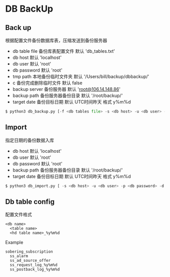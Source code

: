 # DB BackUp

## Back up

根据配置文件备份数据库表，压缩发送到备份服务器

- db table file 备份库表配置文件 默认 'db_tables.txt'
- db host 默认 'localhost'
- db user 默认 'root'
- db password 默认 'root'
- tmp path 本地备份临时文件夹 默认 '/Users/bill/backup/dbbackup/'  
- c  备份完成删除临时文件 默认 false 
- backup server 备份服务器 默认 'root@106.14.148.86'  
- backup path 备份服务器备份目录 默认 '/root/backup/'
- target date 备份目标日期  默认 UTC时间昨天 格式 y%m%d

```python
$ python3 db_backup.py [-f <db tables file> -s <db host> -u <db user> -p <db password> -a <tmp path> -b <backup server> -d <backup path> -t <target date es. 171201> -c]
```

## Import

指定日期的备份数据入库

- db host 默认 'localhost'
- db user 默认 'root'
- db password 默认 'root'
- backup path 备份服务器备份目录 默认 '/root/backup/'
- target date 备份目标日期  默认 UTC时间昨天 格式 y%m%d

```python
$ python3 db_import.py [ -s <db host> -u <db user> -p <db password> -d <backup path> -t <target date es. 171201> ]
```

## Db table config

配置文件格式

```
<db name>
  <table name>
  <hd table name>_%y%m%d
```

Example
```
sobering_subscription
  ss_alarm
  ss_ad_source_offer
  ss_request_log_%y%m%d
  ss_postback_log_%y%m%d
```
